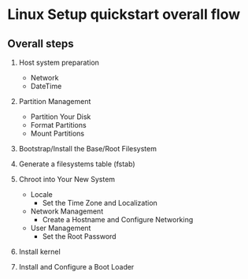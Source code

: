 # Linux Setup quickstart overall flow

## Overall steps
1. Host system preparation
    - Network
    - DateTime

2. Partition Management
    - Partition Your Disk
    - Format Partitions
    - Mount Partitions

3. Bootstrap/Install the Base/Root Filesystem

4. Generate a filesystems table (fstab)

5. Chroot into Your New System
    - Locale
        - Set the Time Zone and Localization
    - Network Management
        - Create a Hostname and Configure Networking
    - User Management
        - Set the Root Password

6. Install kernel

7. Install and Configure a Boot Loader

